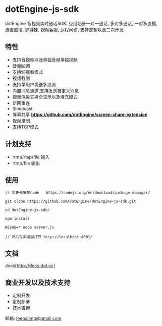 # dotEngine-js-sdk

dotEngine 音视频实时通话SDK. 应用场景一对一通话, 多对多通话, 一对多直播, 连麦直播, 抓娃娃, 视频客服, 远程问诊, 支持定制以及二次开发


## 特性

- 支持音视频以及单独音频单独视频
- 音量回调
- 支持纯观看模式
- 视频截图
- 支持单用户发送多路流
- 内置消息通道,支持发送自定义消息
- 视频渲染支持全显示以及填充模式
- 断网重连
- Simulcast
- 屏幕共享  **https://github.com/dotEngine/screen-share-extension**
- 视频录制
- 支持TCP模式



## 计划支持 

- rtmp/rtsp/file 输入 
- rtmp/file 输出


## 使用


```
// 需要先安装node   https://nodejs.org/en/download/package-manager/

git clone https://github.com/dotEngine/dotEngine-js-sdk.git

cd dotEngine-js-sdk/

npm install 

DEBUG=* node server.js

// 然后在浏览器打开 http://localhost:4001/
```


## 文档 

docs[http://docs.dot.cc]


## 商业开发以及技术支持 

- 定制开发
- 定制部署
- 技术咨询

邮箱: leeoxiang@gmail.com 


